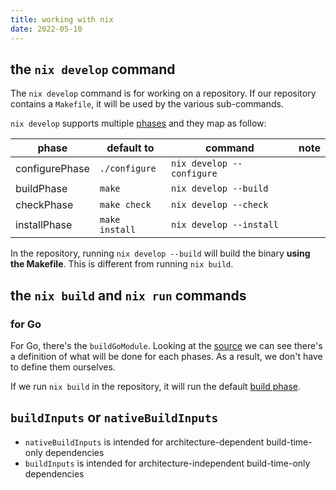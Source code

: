 ```yaml
---
title: working with nix
date: 2022-05-10
---
```


## the `nix develop` command

The `nix develop` command is for working on a repository. If our
repository contains a `Makefile`, it will be used by the various
sub-commands.

`nix develop` supports multiple
[phases](https://nixos.org/manual/nixpkgs/stable/#sec-stdenv-phases) and
they map as follow:

| phase          | default to     | command                   | note |
| -------------- | -------------- | ------------------------- | ---- |
| configurePhase | `./configure`  | `nix develop --configure` |      |
| buildPhase     | `make`         | `nix develop --build`     |      |
| checkPhase     | `make check`   | `nix develop --check`     |      |
| installPhase   | `make install` | `nix develop --install`   |      |

In the repository, running `nix develop --build` will build the binary
**using the Makefile**. This is different from running `nix build`.

## the `nix build` and `nix run` commands

### for Go

For Go, there's the `buildGoModule`. Looking at the
[source](https://github.com/NixOS/nixpkgs/blob/fb7287e6d2d2684520f756639846ee07f6287caa/pkgs/development/go-modules/generic/default.nix)
we can see there's a definition of what will be done for each phases. As
a result, we don't have to define them ourselves.

If we run `nix build` in the repository, it will run the default [build
phase](https://github.com/NixOS/nixpkgs/blob/fb7287e6d2d2684520f756639846ee07f6287caa/pkgs/development/go-modules/generic/default.nix#L171).

## `buildInputs` or `nativeBuildInputs`

- `nativeBuildInputs` is intended for architecture-dependent
  build-time-only dependencies
- `buildInputs` is intended for architecture-independent
  build-time-only dependencies
